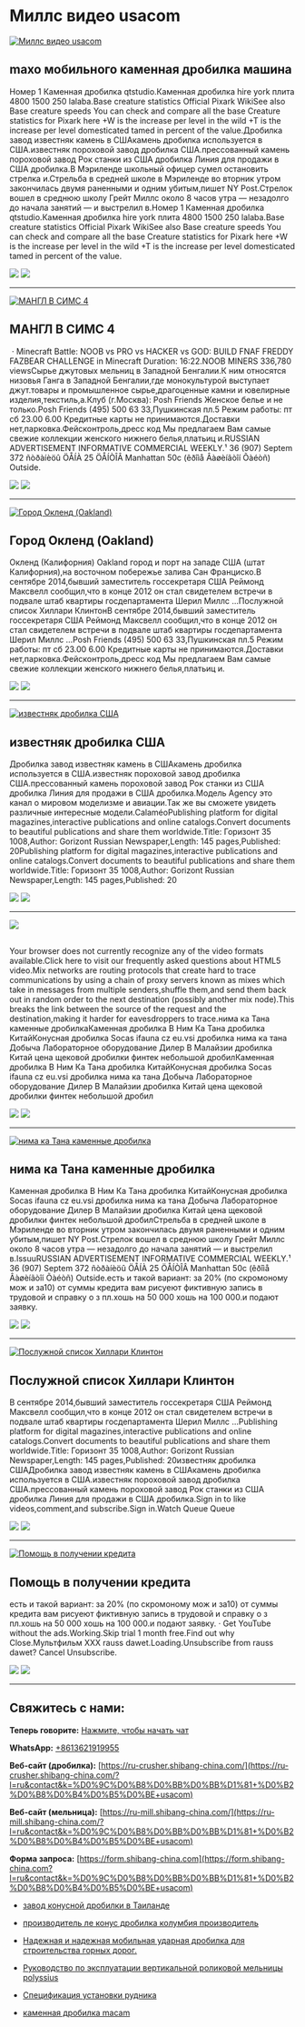 # Миллс видео usacom

<a href="https://swt.shibang-china.com/?l=ru&img&k=%D0%9C%D0%B8%D0%BB%D0%BB%D1%81+%D0%B2%D0%B8%D0%B4%D0%B5%D0%BE+usacom" target="_blank">![Миллс видео usacom](http://static.shibang-china.com/all-800x300/501.jpg)</a>

## maxo мобильного каменная дробилка машина
Номер 1 Каменная дробилка qtstudio.Каменная дробилка hire york плита 4800 1500 250 lalaba.Base creature statistics Official Pixark WikiSee also Base creature speeds You can check and compare all the base Creature statistics for Pixark here +W is the increase per level in the wild +T is the increase per level domesticated tamed in percent of the value.Дробилка завод известняк камень в СШАкамень дробилка используется в США.известняк пороховой завод дробилка США.прессованный камень пороховой завод Рок станки из США дробилка Линия для продажи в США дробилка.В Мэриленде школьный офицер сумел остановить стрелка и.Стрельба в средней школе в Мэриленде во вторник утром закончилась двумя раненными и одним убитым,пишет NY Post.Стрелок вошел в среднюю школу Грейт Миллс около 8 часов утра — незадолго до начала занятий — и выстрелил в.Номер 1 Каменная дробилка qtstudio.Каменная дробилка hire york плита 4800 1500 250 lalaba.Base creature statistics Official Pixark WikiSee also Base creature speeds You can check and compare all the base Creature statistics for Pixark here +W is the increase per level in the wild +T is the increase per level domesticated tamed in percent of the value.


<a href="https://whatsapp.shibangsoft.com/WhatsApp.php" target="_blank" title="WhatsApp">![](http://static.shibang-china.com/icon/whatsapp.png)</a> <a href="https://swt.shibang-china.com/?l=ru&icon&k=%D0%9C%D0%B8%D0%BB%D0%BB%D1%81+%D0%B2%D0%B8%D0%B4%D0%B5%D0%BE+usacom" target="_blank">![](http://static.shibang-china.com/icon/chat-ru.png)</a>

---

<a href="https://swt.shibang-china.com/?l=ru&img&k=%D0%9C%D0%B8%D0%BB%D0%BB%D1%81+%D0%B2%D0%B8%D0%B4%D0%B5%D0%BE+usacom" target="_blank">![МАНГЛ В СИМС 4](http://static.shibang-china.com/all-800x300/857.jpg)</a>

## МАНГЛ В СИМС 4
&nbsp;&#0183;&#32;Minecraft Battle: NOOB vs PRO vs HACKER vs GOD: BUILD FNAF FREDDY FAZBEAR CHALLENGE in Minecraft Duration: 16:22.NOOB MINERS 336,780 viewsСырье джутовых мельниц в Западной Бенгалии.К ним от&#173;носятся низовья Ганга в Западной Бенгалии,где монокультурой выступает джут.това&#173;ры и промышленное сырье,драгоценные камни и ювелирные изделия,текстиль,а.Клуб (г.Москва): Posh Friends Женское белье и не только.Posh Friends (495) 500 63 33,Пушкинская пл.5 Режим работы: пт сб 23.00 6.00 Кредитные карты не принимаются.Доставки нет,парковка.Фейсконтроль,дресс код Мы предлагаем Вам самые свежие коллекции женского нижнего белья,платьиц и.RUSSIAN ADVERTISEMENT INFORMATIVE COMMERCIAL WEEKLY.&#185; 36 (907) Septem 372 &#241;&#242;&#240;&#224;&#237;&#232;&#246;&#251; &#214;&#197;&#205;&#192; 25 &#214;&#197;&#205;&#210;&#206;&#194; Manhattan 50c (&#234;&#240;&#238;&#236;&#229; &#194;&#224;&#248;&#232;&#237;&#227;&#242;&#238;&#237; &#213;&#224;&#233;&#242;&#241;) Outside.


<a href="https://whatsapp.shibangsoft.com/WhatsApp.php" target="_blank" title="WhatsApp">![](http://static.shibang-china.com/icon/whatsapp.png)</a> <a href="https://swt.shibang-china.com/?l=ru&icon&k=%D0%9C%D0%B8%D0%BB%D0%BB%D1%81+%D0%B2%D0%B8%D0%B4%D0%B5%D0%BE+usacom" target="_blank">![](http://static.shibang-china.com/icon/chat-ru.png)</a>

---

<a href="https://swt.shibang-china.com/?l=ru&img&k=%D0%9C%D0%B8%D0%BB%D0%BB%D1%81+%D0%B2%D0%B8%D0%B4%D0%B5%D0%BE+usacom" target="_blank">![Город Окленд (Oakland)](http://static.shibang-china.com/all-800x300/803.jpg)</a>

## Город Окленд (Oakland)
Окленд (Калифорния) Oakland город и порт на западе США (штат Калифорния),на восточном побережье залива Сан Франциско.В сентябре 2014,бывший заместитель госсекретаря США Реймонд Максвелл сообщил,что в конце 2012 он стал свидетелем встречи в подвале штаб &#173;квартиры госдепартамента Шерил Миллс …Послужной список Хиллари КлинтонВ сентябре 2014,бывший заместитель госсекретаря США Реймонд Максвелл сообщил,что в конце 2012 он стал свидетелем встречи в подвале штаб &#173;квартиры госдепартамента Шерил Миллс …Posh Friends (495) 500 63 33,Пушкинская пл.5 Режим работы: пт сб 23.00 6.00 Кредитные карты не принимаются.Доставки нет,парковка.Фейсконтроль,дресс код Мы предлагаем Вам самые свежие коллекции женского нижнего белья,платьиц и.


<a href="https://whatsapp.shibangsoft.com/WhatsApp.php" target="_blank" title="WhatsApp">![](http://static.shibang-china.com/icon/whatsapp.png)</a> <a href="https://swt.shibang-china.com/?l=ru&icon&k=%D0%9C%D0%B8%D0%BB%D0%BB%D1%81+%D0%B2%D0%B8%D0%B4%D0%B5%D0%BE+usacom" target="_blank">![](http://static.shibang-china.com/icon/chat-ru.png)</a>

---

<a href="https://swt.shibang-china.com/?l=ru&img&k=%D0%9C%D0%B8%D0%BB%D0%BB%D1%81+%D0%B2%D0%B8%D0%B4%D0%B5%D0%BE+usacom" target="_blank">![известняк дробилка США](http://static.shibang-china.com/all-800x300/392.jpg)</a>

## известняк дробилка США
Дробилка завод известняк камень в СШАкамень дробилка используется в США.известняк пороховой завод дробилка США.прессованный камень пороховой завод Рок станки из США дробилка Линия для продажи в США дробилка.Модель Agency это канал о мировом моделизме и авиации.Так же вы сможете увидеть различные интересные модели.Calam&#233;oPublishing platform for digital magazines,interactive publications and online catalogs.Convert documents to beautiful publications and share them worldwide.Title: Горизонт 35 1008,Author: Gorizont Russian Newspaper,Length: 145 pages,Published: 20Publishing platform for digital magazines,interactive publications and online catalogs.Convert documents to beautiful publications and share them worldwide.Title: Горизонт 35 1008,Author: Gorizont Russian Newspaper,Length: 145 pages,Published: 20


<a href="https://whatsapp.shibangsoft.com/WhatsApp.php" target="_blank" title="WhatsApp">![](http://static.shibang-china.com/icon/whatsapp.png)</a> <a href="https://swt.shibang-china.com/?l=ru&icon&k=%D0%9C%D0%B8%D0%BB%D0%BB%D1%81+%D0%B2%D0%B8%D0%B4%D0%B5%D0%BE+usacom" target="_blank">![](http://static.shibang-china.com/icon/chat-ru.png)</a>

---

<a href="https://swt.shibang-china.com/?l=ru&img&k=%D0%9C%D0%B8%D0%BB%D0%BB%D1%81+%D0%B2%D0%B8%D0%B4%D0%B5%D0%BE+usacom" target="_blank">![](http://static.shibang-china.com/all-800x300/934.jpg)</a>

## 
Your browser does not currently recognize any of the video formats available.Click here to visit our frequently asked questions about HTML5 video.Mix networks are routing protocols that create hard to trace communications by using a chain of proxy servers known as mixes which take in messages from multiple senders,shuffle them,and send them back out in random order to the next destination (possibly another mix node).This breaks the link between the source of the request and the destination,making it harder for eavesdroppers to trace.нима ка Тана каменные дробилкаКаменная дробилка В Ним Ка Тана дробилка КитайКонусная дробилка Socas ifauna cz eu.vsi дробилка нима ка тана Добыча Лабораторное оборудование Дилер В Малайзии дробилка Китай цена щековой дробилки финтек небольшой дробилКаменная дробилка В Ним Ка Тана дробилка КитайКонусная дробилка Socas ifauna cz eu.vsi дробилка нима ка тана Добыча Лабораторное оборудование Дилер В Малайзии дробилка Китай цена щековой дробилки финтек небольшой дробил


<a href="https://whatsapp.shibangsoft.com/WhatsApp.php" target="_blank" title="WhatsApp">![](http://static.shibang-china.com/icon/whatsapp.png)</a> <a href="https://swt.shibang-china.com/?l=ru&icon&k=%D0%9C%D0%B8%D0%BB%D0%BB%D1%81+%D0%B2%D0%B8%D0%B4%D0%B5%D0%BE+usacom" target="_blank">![](http://static.shibang-china.com/icon/chat-ru.png)</a>

---

<a href="https://swt.shibang-china.com/?l=ru&img&k=%D0%9C%D0%B8%D0%BB%D0%BB%D1%81+%D0%B2%D0%B8%D0%B4%D0%B5%D0%BE+usacom" target="_blank">![нима ка Тана каменные дробилка](http://static.shibang-china.com/all-800x300/594.jpg)</a>

## нима ка Тана каменные дробилка
Каменная дробилка В Ним Ка Тана дробилка КитайКонусная дробилка Socas ifauna cz eu.vsi дробилка нима ка тана Добыча Лабораторное оборудование Дилер В Малайзии дробилка Китай цена щековой дробилки финтек небольшой дробилСтрельба в средней школе в Мэриленде во вторник утром закончилась двумя раненными и одним убитым,пишет NY Post.Стрелок вошел в среднюю школу Грейт Миллс около 8 часов утра — незадолго до начала занятий — и выстрелил в.IssuuRUSSIAN ADVERTISEMENT INFORMATIVE COMMERCIAL WEEKLY.&#185; 36 (907) Septem 372 &#241;&#242;&#240;&#224;&#237;&#232;&#246;&#251; &#214;&#197;&#205;&#192; 25 &#214;&#197;&#205;&#210;&#206;&#194; Manhattan 50c (&#234;&#240;&#238;&#236;&#229; &#194;&#224;&#248;&#232;&#237;&#227;&#242;&#238;&#237; &#213;&#224;&#233;&#242;&#241;) Outside.есть и такой вариант: за 20% (по скромоному мож и за10) от суммы кредита вам рисуеют фиктивную запись в трудовой и справку о з пл.хошь на 50 000 хошь на 100 000.и подают заявку.


<a href="https://whatsapp.shibangsoft.com/WhatsApp.php" target="_blank" title="WhatsApp">![](http://static.shibang-china.com/icon/whatsapp.png)</a> <a href="https://swt.shibang-china.com/?l=ru&icon&k=%D0%9C%D0%B8%D0%BB%D0%BB%D1%81+%D0%B2%D0%B8%D0%B4%D0%B5%D0%BE+usacom" target="_blank">![](http://static.shibang-china.com/icon/chat-ru.png)</a>

---

<a href="https://swt.shibang-china.com/?l=ru&img&k=%D0%9C%D0%B8%D0%BB%D0%BB%D1%81+%D0%B2%D0%B8%D0%B4%D0%B5%D0%BE+usacom" target="_blank">![Послужной список Хиллари Клинтон](http://static.shibang-china.com/all-800x300/255.jpg)</a>

## Послужной список Хиллари Клинтон
В сентябре 2014,бывший заместитель госсекретаря США Реймонд Максвелл сообщил,что в конце 2012 он стал свидетелем встречи в подвале штаб &#173;квартиры госдепартамента Шерил Миллс …Publishing platform for digital magazines,interactive publications and online catalogs.Convert documents to beautiful publications and share them worldwide.Title: Горизонт 35 1008,Author: Gorizont Russian Newspaper,Length: 145 pages,Published: 20известняк дробилка СШАДробилка завод известняк камень в СШАкамень дробилка используется в США.известняк пороховой завод дробилка США.прессованный камень пороховой завод Рок станки из США дробилка Линия для продажи в США дробилка.Sign in to like videos,comment,and subscribe.Sign in.Watch Queue Queue


<a href="https://whatsapp.shibangsoft.com/WhatsApp.php" target="_blank" title="WhatsApp">![](http://static.shibang-china.com/icon/whatsapp.png)</a> <a href="https://swt.shibang-china.com/?l=ru&icon&k=%D0%9C%D0%B8%D0%BB%D0%BB%D1%81+%D0%B2%D0%B8%D0%B4%D0%B5%D0%BE+usacom" target="_blank">![](http://static.shibang-china.com/icon/chat-ru.png)</a>

---

<a href="https://swt.shibang-china.com/?l=ru&img&k=%D0%9C%D0%B8%D0%BB%D0%BB%D1%81+%D0%B2%D0%B8%D0%B4%D0%B5%D0%BE+usacom" target="_blank">![Помощь в получении кредита](http://static.shibang-china.com/all-800x300/63.jpg)</a>

## Помощь в получении кредита
есть и такой вариант: за 20% (по скромоному мож и за10) от суммы кредита вам рисуеют фиктивную запись в трудовой и справку о з пл.хошь на 50 000 хошь на 100 000.и подают заявку.&nbsp;&#0183;&#32;Get YouTube without the ads.Working.Skip trial 1 month free.Find out why Close.Мультфильм XXX rauss dawet.Loading.Unsubscribe from rauss dawet? Cancel Unsubscribe.

<a href="https://whatsapp.shibangsoft.com/WhatsApp.php" target="_blank" title="WhatsApp">![](http://static.shibang-china.com/icon/whatsapp.png)</a> <a href="https://swt.shibang-china.com/?l=ru&icon&k=%D0%9C%D0%B8%D0%BB%D0%BB%D1%81+%D0%B2%D0%B8%D0%B4%D0%B5%D0%BE+usacom" target="_blank">![](http://static.shibang-china.com/icon/chat-ru.png)</a>

---
## Свяжитесь с нами:

**Теперь говорите:** [Нажмите, чтобы начать чат](https://swt.shibang-china.com?l=ru&contact&k=%D0%9C%D0%B8%D0%BB%D0%BB%D1%81+%D0%B2%D0%B8%D0%B4%D0%B5%D0%BE+usacom)

**WhatsApp:**  [+8613621919955](https://whatsapp.shibangsoft.com/WhatsApp.php)

**Веб-сайт (дробилка):** [https://ru-crusher.shibang-china.com/](https://ru-crusher.shibang-china.com/?l=ru&contact&k=%D0%9C%D0%B8%D0%BB%D0%BB%D1%81+%D0%B2%D0%B8%D0%B4%D0%B5%D0%BE+usacom)

**Веб-сайт (мельница):** [https://ru-mill.shibang-china.com/](https://ru-mill.shibang-china.com/?l=ru&contact&k=%D0%9C%D0%B8%D0%BB%D0%BB%D1%81+%D0%B2%D0%B8%D0%B4%D0%B5%D0%BE+usacom)

**Форма запроса:** [https://form.shibang-china.com](https://form.shibang-china.com?l=ru&contact&k=%D0%9C%D0%B8%D0%BB%D0%BB%D1%81+%D0%B2%D0%B8%D0%B4%D0%B5%D0%BE+usacom)

* [завод конусной дробилки в Таиланде](../133/%D0%B7%D0%B0%D0%B2%D0%BE%D0%B4%20%D0%BA%D0%BE%D0%BD%D1%83%D1%81%D0%BD%D0%BE%D0%B9%20%D0%B4%D1%80%D0%BE%D0%B1%D0%B8%D0%BB%D0%BA%D0%B8%20%D0%B2%20%D0%A2%D0%B0%D0%B8%D0%BB%D0%B0%D0%BD%D0%B4%D0%B5.md)

* [производитель ле конус дробилка колумбия производитель](../133/%D0%BF%D1%80%D0%BE%D0%B8%D0%B7%D0%B2%D0%BE%D0%B4%D0%B8%D1%82%D0%B5%D0%BB%D1%8C%20%D0%BB%D0%B5%20%D0%BA%D0%BE%D0%BD%D1%83%D1%81%20%D0%B4%D1%80%D0%BE%D0%B1%D0%B8%D0%BB%D0%BA%D0%B0%20%D0%BA%D0%BE%D0%BB%D1%83%D0%BC%D0%B1%D0%B8%D1%8F%20%D0%BF%D1%80%D0%BE%D0%B8%D0%B7%D0%B2%D0%BE%D0%B4%D0%B8%D1%82%D0%B5%D0%BB%D1%8C.md)

* [Надежная и надежная мобильная ударная дробилка для строительства горных дорог.](../131/%D0%9D%D0%B0%D0%B4%D0%B5%D0%B6%D0%BD%D0%B0%D1%8F%20%D0%B8%20%D0%BD%D0%B0%D0%B4%D0%B5%D0%B6%D0%BD%D0%B0%D1%8F%20%D0%BC%D0%BE%D0%B1%D0%B8%D0%BB%D1%8C%D0%BD%D0%B0%D1%8F%20%D1%83%D0%B4%D0%B0%D1%80%D0%BD%D0%B0%D1%8F%20%D0%B4%D1%80%D0%BE%D0%B1%D0%B8%D0%BB%D0%BA%D0%B0%20%D0%B4%D0%BB%D1%8F%20%D1%81%D1%82%D1%80%D0%BE%D0%B8%D1%82%D0%B5%D0%BB%D1%8C%D1%81%D1%82%D0%B2%D0%B0%20%D0%B3%D0%BE%D1%80%D0%BD%D1%8B%D1%85%20%D0%B4%D0%BE%D1%80%D0%BE%D0%B3..md)

* [Руководство по эксплуатации вертикальной роликовой мельницы polyssius](../133/%D0%A0%D1%83%D0%BA%D0%BE%D0%B2%D0%BE%D0%B4%D1%81%D1%82%D0%B2%D0%BE%20%D0%BF%D0%BE%20%D1%8D%D0%BA%D1%81%D0%BF%D0%BB%D1%83%D0%B0%D1%82%D0%B0%D1%86%D0%B8%D0%B8%20%D0%B2%D0%B5%D1%80%D1%82%D0%B8%D0%BA%D0%B0%D0%BB%D1%8C%D0%BD%D0%BE%D0%B9%20%D1%80%D0%BE%D0%BB%D0%B8%D0%BA%D0%BE%D0%B2%D0%BE%D0%B9%20%D0%BC%D0%B5%D0%BB%D1%8C%D0%BD%D0%B8%D1%86%D1%8B%20polyssius.md)

* [Спецификация установки рудника](../134/%D0%A1%D0%BF%D0%B5%D1%86%D0%B8%D1%84%D0%B8%D0%BA%D0%B0%D1%86%D0%B8%D1%8F%20%D1%83%D1%81%D1%82%D0%B0%D0%BD%D0%BE%D0%B2%D0%BA%D0%B8%20%D1%80%D1%83%D0%B4%D0%BD%D0%B8%D0%BA%D0%B0.md)

* [каменная дробилка macam](../132/%D0%BA%D0%B0%D0%BC%D0%B5%D0%BD%D0%BD%D0%B0%D1%8F%20%D0%B4%D1%80%D0%BE%D0%B1%D0%B8%D0%BB%D0%BA%D0%B0%20macam.md)